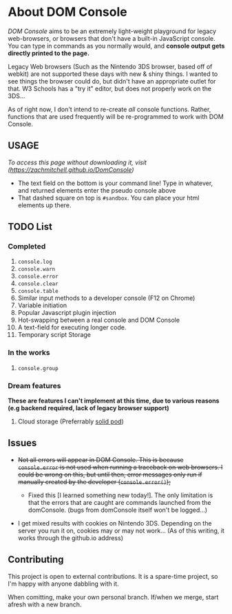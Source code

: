 # About DOM Console

*DOM Console* aims to be an extremely light-weight playground for legacy web-browsers, or browsers that don't have a built-in JavaScript console. You can type in commands as you normally would, and **console output gets directly printed to the page.**

Legacy Web browsers (Such as the Nintendo 3DS browser, based off of webkit) are not supported these days with new & shiny things. I wanted to see things the browser could do, but didn't have an appropriate outlet for that. W3 Schools has a "try it" editor, but does not properly work on the 3DS...

As of right now, I don't intend to re-create *all* console functions. Rather, functions that are used frequently will be re-programmed to work with DOM Console.

## USAGE
*To access this page without downloading it, visit (https://zachmitchell.github.io/DomConsole)*
* The text field on the bottom is your command line! Type in whatever, and returned elements enter the pseudo console above
* That dashed square on top is `#sandbox`. You can place your html elements up there.

## TODO List
### Completed
1. `console.log`
1. `console.warn`
1. `console.error`
1. `console.clear`
1. `console.table`
1. Similar input methods to a developer console (F12 on Chrome)
1. Variable initiation
1. Popular Javascript plugin injection
1. Hot-swapping between a real console and DOM Console
1. A text-field for executing longer code.
1. Temporary script Storage

### In the works
1. `console.group`

### Dream features
**These are features I can't implement at this time, due to various reasons (e.g backend required, lack of legacy browser support)**
1. Cloud storage (Preferrably [solid pod](https://inrupt.com/solid))

## Issues
* ~~Not all errors will appear in DOM Console. This is because `console.error` is not used when running a traceback on web browsers. I could be wrong on this, but until then, error messages only run if manually created by the developer (`console.error()`);~~
    * Fixed this [I learned something new today!]. The only limitation is that the errors that are caught are commands launched from the domConsole. (bugs from domConsole itself won't be logged...)

* I get mixed results with cookies on Nintendo 3DS. Depending on the server you run it on, cookies may or may not work... (As of this writing, it works through the github.io address)

## Contributing
This project is open to external contributions. It is a spare-time project, so I'm happy with anyone dabbling with it.

When comitting, make your own personal branch. If/when we merge, start afresh with a new branch.
